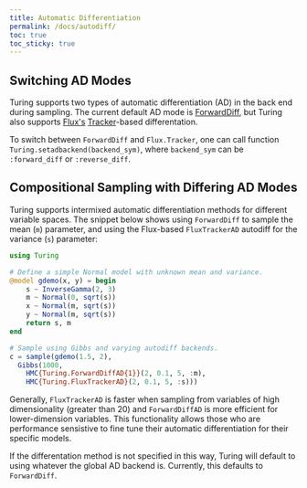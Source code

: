 ```yaml
---
title: Automatic Differentiation
permalink: /docs/autodiff/
toc: true
toc_sticky: true
---
```


## Switching AD Modes

Turing supports two types of automatic differentiation (AD) in the back end during sampling. The current default AD mode is [ForwardDiff](https://github.com/JuliaDiff/ForwardDiff.jl), but Turing also supports [Flux's](https://github.com/FluxML/Flux.jl) [Tracker](https://fluxml.ai/Flux.jl/stable/internals/tracker.html#Flux.Tracker-1)-based differentation.

To switch between `ForwardDiff` and `Flux.Tracker`, one can call function `Turing.setadbackend(backend_sym)`, where `backend_sym` can be `:forward_diff` or `:reverse_diff`.

## Compositional Sampling with Differing AD Modes

Turing supports intermixed automatic differentiation methods for different variable spaces. The snippet below shows using `ForwardDiff` to sample the mean (`m`) parameter, and using the Flux-based `FluxTrackerAD` autodiff for the variance (`s`) parameter:

```julia
using Turing

# Define a simple Normal model with unknown mean and variance.
@model gdemo(x, y) = begin
    s ~ InverseGamma(2, 3)
    m ~ Normal(0, sqrt(s))
    x ~ Normal(m, sqrt(s))
    y ~ Normal(m, sqrt(s))
    return s, m
end

# Sample using Gibbs and varying autodiff backends.
c = sample(gdemo(1.5, 2),
  Gibbs(1000,
    HMC{Turing.ForwardDiffAD{1}}(2, 0.1, 5, :m),
    HMC{Turing.FluxTrackerAD}(2, 0.1, 5, :s)))
```

Generally, `FluxTrackerAD` is faster when sampling from variables of high dimensionality (greater than 20) and `ForwardDiffAD` is more efficient for lower-dimension variables. This functionality allows those who are performance sensistive to fine tune their automatic differentiation for their specific models.

If the differentation method is not specified in this way, Turing will default to using whatever the global AD backend is. Currently, this defaults to `ForwardDiff`.
